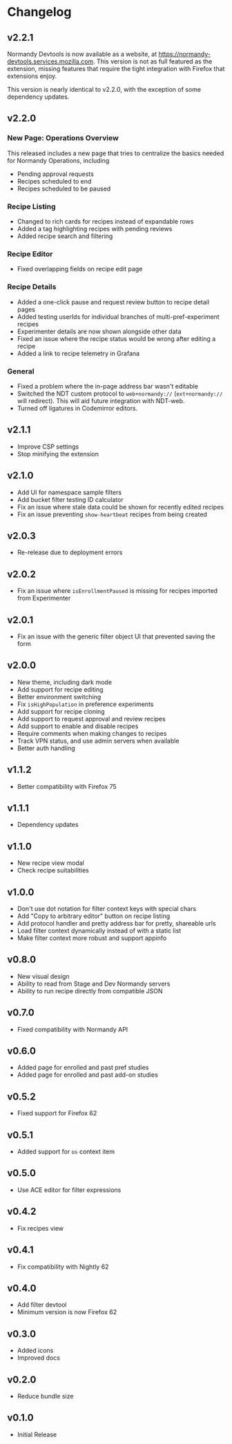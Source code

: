 # Changelog

## v2.2.1

Normandy Devtools is now available as a website, at https://normandy-devtools.services.mozilla.com. This version is not as full featured as the extension, missing features that require the tight integration with Firefox that extensions enjoy.

This version is nearly identical to v2.2.0, with the exception of some dependency updates.

## v2.2.0

### New Page: Operations Overview

This released includes a new page that tries to centralize the basics needed
for Normandy Operations, including

- Pending approval requests
- Recipes scheduled to end
- Recipes scheduled to be paused

### Recipe Listing

- Changed to rich cards for recipes instead of expandable rows
- Added a tag highlighting recipes with pending reviews
- Added recipe search and filtering

### Recipe Editor

- Fixed overlapping fields on recipe edit page

### Recipe Details

- Added a one-click pause and request review button to recipe detail pages
- Added testing userIds for individual branches of multi-pref-experiment recipes
- Experimenter details are now shown alongside other data
- Fixed an issue where the recipe status would be wrong after editing a recipe
- Added a link to recipe telemetry in Grafana

### General

- Fixed a problem where the in-page address bar wasn't editable
- Switched the NDT custom protocol to `web+normandy://` (`ext+normandy://` will redirect). This will aid future integration with NDT-web.
- Turned off ligatures in Codemirror editors.

## v2.1.1

- Improve CSP settings
- Stop minifying the extension

## v2.1.0

- Add UI for namespace sample filters
- Add bucket filter testing ID calculator
- Fix an issue where stale data could be shown for recently edited recipes
- Fix an issue preventing `show-heartbeat` recipes from being created

## v2.0.3

- Re-release due to deployment errors

## v2.0.2

- Fix an issue where `isEnrollmentPaused` is missing for recipes imported from
  Experimenter

## v2.0.1

- Fix an issue with the generic filter object UI that prevented saving the form

## v2.0.0

- New theme, including dark mode
- Add support for recipe editing
- Better environment switching
- Fix `isHighPopulation` in preference experiments
- Add support for recipe cloning
- Add support to request approval and review recipes
- Add support to enable and disable recipes
- Require comments when making changes to recipes
- Track VPN status, and use admin servers when available
- Better auth handling

## v1.1.2

- Better compatibility with Firefox 75

## v1.1.1

- Dependency updates

## v1.1.0

- New recipe view modal
- Check recipe suitabilities

## v1.0.0

- Don't use dot notation for filter context keys with special chars
- Add "Copy to arbitrary editor" button on recipe listing
- Add protocol handler and pretty address bar for pretty, shareable urls
- Load filter context dynamically instead of with a static list
- Make filter context more robust and support appinfo

## v0.8.0

- New visual design
- Ability to read from Stage and Dev Normandy servers
- Ability to run recipe directly from compatible JSON

## v0.7.0

- Fixed compatibility with Normandy API

## v0.6.0

- Added page for enrolled and past pref studies
- Added page for enrolled and past add-on studies

## v0.5.2

- Fixed support for Firefox 62

## v0.5.1

- Added support for `os` context item

## v0.5.0

- Use ACE editor for filter expressions

## v0.4.2

- Fix recipes view

## v0.4.1

- Fix compatibility with Nightly 62

## v0.4.0

- Add filter devtool
- Minimum version is now Firefox 62

## v0.3.0

- Added icons
- Improved docs

## v0.2.0

- Reduce bundle size

## v0.1.0

- Initial Release
